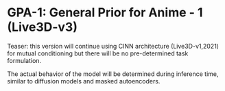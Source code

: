 # GPA-1: General Prior for Anime - 1 (Live3D-v3)

Teaser: this version will continue using CINN architecture (Live3D-v1,2021) for mutual conditioning but there will be no pre-determined task formulation. 

The actual behavior of the model will be determined during inference time, similar to diffusion models and masked autoencoders.
